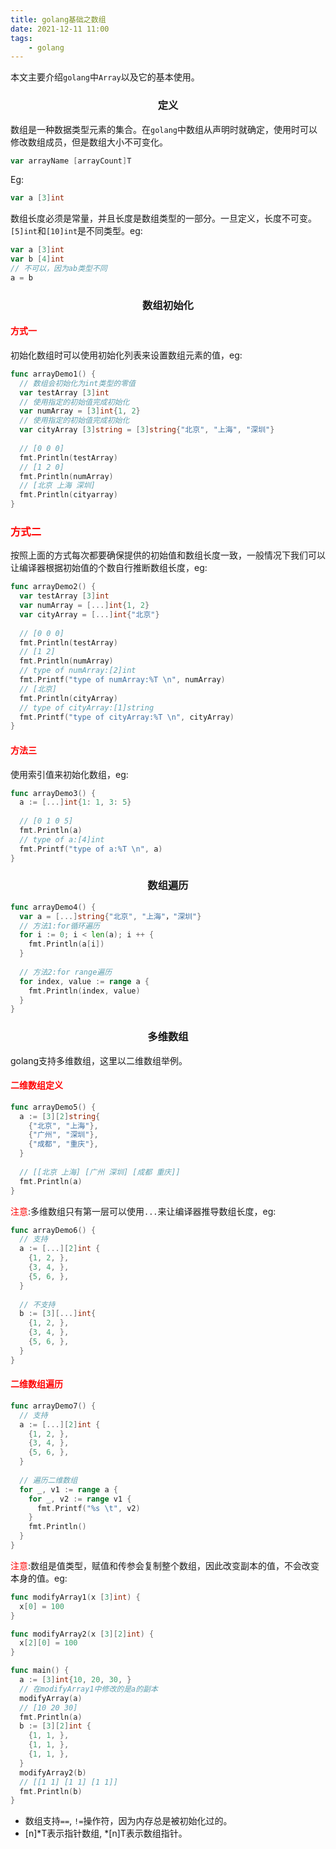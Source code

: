 ```yaml
---
title: golang基础之数组
date: 2021-12-11 11:00
tags:
    - golang
---
```


本文主要介绍`golang`中`Array`以及它的基本使用。

### <center>定义</center>

数组是一种数据类型元素的集合。在`golang`中数组从声明时就确定，使用时可以修改数组成员，但是数组大小不可变化。

```go
var arrayName [arrayCount]T
```

Eg:

```go
var a [3]int
```

数组长度必须是常量，并且长度是数组类型的一部分。一旦定义，长度不可变。`[5]int`和`[10]int`是不同类型。eg:

```go
var a [3]int
var b [4]int
// 不可以，因为ab类型不同
a = b 
```

### <center>数组初始化</center>

#### <font color=red>方式一</font>

初始化数组时可以使用初始化列表来设置数组元素的值，eg:

```go
func arrayDemo1() {
  // 数组会初始化为int类型的零值
  var testArray [3]int
  // 使用指定的初始值完成初始化
  var numArray = [3]int{1, 2}
  // 使用指定的初始值完成初始化
  var cityArray [3]string = [3]string{"北京", "上海", "深圳"}
  
  // [0 0 0]
  fmt.Println(testArray)
  // [1 2 0]
  fmt.Println(numArray)
  // [北京 上海 深圳]
  fmt.Println(cityarray)
}
```

### <font color=red>方式二</font>

按照上面的方式每次都要确保提供的初始值和数组长度一致，一般情况下我们可以让编译器根据初始值的个数自行推断数组长度，eg:

```go
func arrayDemo2() {
  var testArray [3]int
  var numArray = [...]int{1, 2}
  var cityArray = [...]int{"北京"}
  
  // [0 0 0]
  fmt.Println(testArray)
  // [1 2]
  fmt.Println(numArray)
  // type of numArray:[2]int
  fmt.Printf("type of numArray:%T \n", numArray)
  // [北京]
  fmt.Println(cityArray)
  // type of cityArray:[1]string
  fmt.Printf("type of cityArray:%T \n", cityArray)
}
```

#### <font color=red>方法三</font>

使用索引值来初始化数组，eg:

```go
func arrayDemo3() {
  a := [...]int{1: 1, 3: 5}
  
  // [0 1 0 5]
  fmt.Println(a)
  // type of a:[4]int
  fmt.Printf("type of a:%T \n", a)
}
```

### <center>数组遍历</center>

```go
func arrayDemo4() {
  var a = [...]string{"北京", "上海"，"深圳"}
  // 方法1:for循环遍历
  for i := 0; i < len(a); i ++ {
    fmt.Println(a[i])
  }
  
  // 方法2:for range遍历
  for index, value := range a {
    fmt.Println(index, value)
  }
}
```

### <center>多维数组</center>

golang支持多维数组，这里以二维数组举例。

#### <font color=red>二维数组定义</font>

```go
func arrayDemo5() {
  a := [3][2]string{
    {"北京", "上海"}, 
    {"广州", "深圳"}, 
    {"成都", "重庆"}, 
  }
  
  // [[北京 上海] [广州 深圳] [成都 重庆]]
  fmt.Println(a)
}
```

<font color=red>注意</font>:多维数组只有第一层可以使用`...`来让编译器推导数组长度，eg:

```go
func arrayDemo6() {
  // 支持
  a := [...][2]int {
    {1, 2, }, 
    {3, 4, }, 
    {5, 6, }, 
  }
  
  // 不支持
  b := [3][...]int{
    {1, 2, }, 
    {3, 4, }, 
    {5, 6, }, 
  }
}
```

#### <font color=red>二维数组遍历</font>

```go
func arrayDemo7() {
  // 支持
  a := [...][2]int {
    {1, 2, }, 
    {3, 4, }, 
    {5, 6, }, 
  }
  
  // 遍历二维数组
  for _, v1 := range a {
    for _, v2 := range v1 {
      fmt.Printf("%s \t", v2)
    }
    fmt.Println()
  }
}
```

<font color=red>注意</font>:数组是值类型，赋值和传参会复制整个数组，因此改变副本的值，不会改变本身的值。eg:

```go
func modifyArray1(x [3]int) {
  x[0] = 100
}

func modifyArray2(x [3][2]int) {
  x[2][0] = 100
}

func main() {
  a := [3]int{10, 20, 30, }
  // 在modifyArray1中修改的是a的副本
  modifyArray(a)
  // [10 20 30]
  fmt.Println(a)
  b := [3][2]int {
    {1, 1, }, 
    {1, 1, }, 
    {1, 1, }, 
  }
  modifyArray2(b)
  // [[1 1] [1 1] [1 1]]
  fmt.Println(b)
}
```

- 数组支持`==`, `!=`操作符，因为内存总是被初始化过的。
- [n]*T表示指针数组, *[n]T表示数组指针。